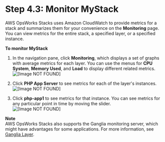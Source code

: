 # Step 4\.3: Monitor MyStack<a name="gettingstarted-scale-monitor"></a>

AWS OpsWorks Stacks uses Amazon CloudWatch to provide metrics for a stack and summarizes them for your convenience on the **Monitoring** page\. You can view metrics for the entire stack, a specified layer, or a specified instance\. 

**To monitor MyStack**

1. In the navigation pane, click **Monitoring**, which displays a set of graphs with average metrics for each layer\. You can use the menus for **CPU System**, **Memory Used**, and **Load** to display different related metrics\.  
![\[Image NOT FOUND\]](http://docs.aws.amazon.com/opsworks/latest/userguide/images/monitor_stack.png)

1. Click **PHP App Server** to see metrics for each of the layer's instances\.  
![\[Image NOT FOUND\]](http://docs.aws.amazon.com/opsworks/latest/userguide/images/monitor_layer.png)

1. Click **php\-app1** to see metrics for that instance\. You can see metrics for any particular point in time by moving the slider\.  
![\[Image NOT FOUND\]](http://docs.aws.amazon.com/opsworks/latest/userguide/images/monitor_instance.png)

**Note**  
AWS OpsWorks Stacks also supports the Ganglia monitoring server, which might have advantages for some applications\. For more information, see [Ganglia Layer](workinglayers-ganglia.md)\.